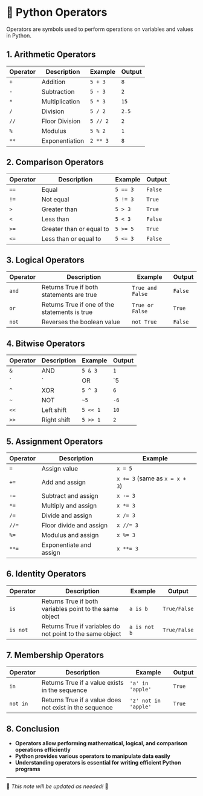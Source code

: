 # 📌 Python Operators

Operators are symbols used to perform operations on variables and values in Python.

## 1. Arithmetic Operators
| Operator | Description | Example | Output |
|----------|------------|---------|--------|
| `+` | Addition | `5 + 3` | `8` |
| `-` | Subtraction | `5 - 3` | `2` |
| `*` | Multiplication | `5 * 3` | `15` |
| `/` | Division | `5 / 2` | `2.5` |
| `//` | Floor Division | `5 // 2` | `2` |
| `%` | Modulus | `5 % 2` | `1` |
| `**` | Exponentiation | `2 ** 3` | `8` |

## 2. Comparison Operators
| Operator | Description | Example | Output |
|----------|------------|---------|--------|
| `==` | Equal | `5 == 3` | `False` |
| `!=` | Not equal | `5 != 3` | `True` |
| `>` | Greater than | `5 > 3` | `True` |
| `<` | Less than | `5 < 3` | `False` |
| `>=` | Greater than or equal to | `5 >= 5` | `True` |
| `<=` | Less than or equal to | `5 <= 3` | `False` |

## 3. Logical Operators
| Operator | Description | Example | Output |
|----------|------------|---------|--------|
| `and` | Returns True if both statements are true | `True and False` | `False` |
| `or` | Returns True if one of the statements is true | `True or False` | `True` |
| `not` | Reverses the boolean value | `not True` | `False` |

## 4. Bitwise Operators
| Operator | Description | Example | Output |
|----------|------------|---------|--------|
| `&` | AND | `5 & 3` | `1` |
| `|` | OR | `5 | 3` | `7` |
| `^` | XOR | `5 ^ 3` | `6` |
| `~` | NOT | `~5` | `-6` |
| `<<` | Left shift | `5 << 1` | `10` |
| `>>` | Right shift | `5 >> 1` | `2` |

## 5. Assignment Operators
| Operator | Description | Example |
|----------|------------|---------|
| `=` | Assign value | `x = 5` |
| `+=` | Add and assign | `x += 3` (same as `x = x + 3`) |
| `-=` | Subtract and assign | `x -= 3` |
| `*=` | Multiply and assign | `x *= 3` |
| `/=` | Divide and assign | `x /= 3` |
| `//=` | Floor divide and assign | `x //= 3` |
| `%=` | Modulus and assign | `x %= 3` |
| `**=` | Exponentiate and assign | `x **= 3` |

## 6. Identity Operators
| Operator | Description | Example | Output |
|----------|------------|---------|--------|
| `is` | Returns True if both variables point to the same object | `a is b` | `True/False` |
| `is not` | Returns True if variables do not point to the same object | `a is not b` | `True/False` |

## 7. Membership Operators
| Operator | Description | Example | Output |
|----------|------------|---------|--------|
| `in` | Returns True if a value exists in the sequence | `'a' in 'apple'` | `True` |
| `not in` | Returns True if a value does not exist in the sequence | `'z' not in 'apple'` | `True` |

## 8. Conclusion
- **Operators allow performing mathematical, logical, and comparison operations efficiently**
- **Python provides various operators to manipulate data easily**
- **Understanding operators is essential for writing efficient Python programs**

---
📌 *This note will be updated as needed!* 🚀

